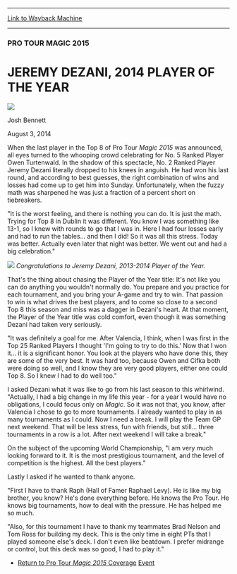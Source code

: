 
---
[Link to Wayback Machine](https://web.archive.org/web/20140815052839/http://magic.wizards.com/en/events/coverage/ptm15/poty)

[_metadata_:description]:- "When the last player in the Top 8 of Pro Tour Magic 2015 was announced, all eyes turned to the whooping crowd celebrating for No. 5 Ranked Player Owen Turtenwald. In the shadow of this spectacle, No. 2 Ranked Player Jeremy Dezani literally dropped to his knees in anguish. He had won his last round, and according to best guesses, the right combination of wins and losses had come up to get him into Sunday. Unfortunately, when the fuzzy math was sharpened he was just a fraction of a percent short on tiebreakers."
[_metadata_:generator]:- "Drupal 7 (http://drupal.org)"
[_metadata_:node]:- "257061"
[_metadata_:publish_date]:- "2014-08-03"
[_metadata_:source]:- "div-main"
[_metadata_:title]:- "JEREMY DEZANI, 2014 PLAYER OF THE YEAR"
[_metadata_:wayback_capture_timestamp]:- "2014-08-15 05:28:39"
[_metadata_:wayback_raw_url]:- "https://web.archive.org/web/20140815052839id_/http://magic.wizards.com/en/events/coverage/ptm15/poty"
[_metadata_:wayback_url]:- "http://magic.wizards.com/en/events/coverage/ptm15/poty"
---





### PRO TOUR MAGIC 2015


JEREMY DEZANI, 2014 PLAYER OF THE YEAR
======================================



![](https://media.magic.wizards.com/styles/auth_small/public/images/person/authorpic_joshbennett.jpg)

Josh Bennett




August 3, 2014
 







When the last player in the Top 8 of Pro Tour *Magic 2015* was announced, all eyes turned to the whooping crowd celebrating for No. 5 Ranked Player Owen Turtenwald. In the shadow of this spectacle, No. 2 Ranked Player Jeremy Dezani literally dropped to his knees in anguish. He had won his last round, and according to best guesses, the right combination of wins and losses had come up to get him into Sunday. Unfortunately, when the fuzzy math was sharpened he was just a fraction of a percent short on tiebreakers.


"It is the worst feeling, and there is nothing you can do. It is just the math. Trying for Top 8 in Dublin it was different. You know I was something like 13-1, so I knew with rounds to go that I was in. Here I had four losses early and had to run the tables... and then I did! So it was all this stress. Today was better. Actually even later that night was better. We went out and had a big celebration."


![](https://media.wizards.com/2014/events/ptm15/dezani_poty.jpg)
*Congratulations to Jeremy Dezani, 2013-2014 Player of the Year.*

That's the thing about chasing the Player of the Year title: It's not like you can do anything you wouldn't normally do. You prepare and you practice for each tournament, and you bring your A-game and try to win. That passion to win is what drives the best players, and to come so close to a second Top 8 this season and miss was a dagger in Dezani's heart. At that moment, the Player of the Year title was cold comfort, even though it was something Dezani had taken very seriously.



"It was definitely a goal for me. After Valencia, I think, when I was first in the Top 25 Ranked Players I thought 'I'm going to try to do this.' Now that I won it... it is a significant honor. You look at the players who have done this, they are some of the very best. It was hard too, because Owen and Cifka both were doing so well, and I know they are very good players, either one could Top 8. So I knew I had to do well too."


I asked Dezani what it was like to go from his last season to this whirlwind. "Actually, I had a big change in my life this year - for a year I would have no obligations, I could focus only on *Magic*. So it was not that, you know, after Valencia I chose to go to more tournaments. I already wanted to play in as many tournaments as I could. Now I need a break. I will play the Team GP next weekend. That will be less stress, fun with friends, but still... three tournaments in a row is a lot. After next weekend I will take a break."


On the subject of the upcoming World Championship, "I am very much looking forward to it. It is the most prestigious tournament, and the level of competition is the highest. All the best players."


Lastly I asked if he wanted to thank anyone.


"First I have to thank Raph (Hall of Famer Raphael Levy). He is like my big brother, you know? He's done everything before. He knows the Pro Tour. He knows big tournaments, how to deal with the pressure. He has helped me so much.


"Also, for this tournament I have to thank my teammates Brad Nelson and Tom Ross for building my deck. This is the only time in eight PTs that I played someone else's deck. I don't even like beatdown. I prefer midrange or control, but this deck was so good, I had to play it."


* [Return to Pro Tour *Magic 2015* Coverage](http://magic.wizards.com/en/events/coverage/ptm15)
[Event](/en/tags/event)





 
 


  








